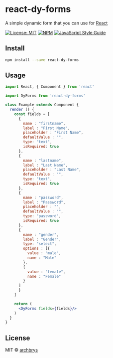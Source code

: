 # react-dy-forms

A simple dynamic form that you can use for [React](https://reactjs.org/)

> 

[![License: MIT](https://img.shields.io/badge/License-MIT-yellow.svg)](https://opensource.org/licenses/MIT)
[![NPM](https://img.shields.io/npm/v/react-dy-forms.svg)](https://www.npmjs.com/package/react-dy-forms) [![JavaScript Style Guide](https://img.shields.io/badge/code_style-standard-brightgreen.svg)](https://standardjs.com)

## Install

```bash
npm install --save react-dy-forms
```

## Usage

```jsx
import React, { Component } from 'react'

import DyForms from 'react-dy-forms'

class Example extends Component {
  render () {
    const fields = [
      {
        name : "firstname",
        label : "First Name",
        placeholder : "First Name",
        defaultValue : "",
        type: "text",
        isRequired: true
      },
      {
        name : "lastname",
        label : "Last Name",
        placeholder : "Last Name",
        defaultValue : "",
        type: "text",
        isRequired: true
      },
      {
        name : "password",
        label : "Password",
        placeholder : "",
        defaultValue : "",
        type: "password",
        isRequired: true
      },
      {
        name : "gender",
        label : "Gender",
        type: "select",
        options : [{
          value : "male",
          name : "Male"
        },
        {
          value : "female",
          name : "Female"
        }
      ]
      }
    ]

    return (
      <DyForms fields={fields}/>
    )
  }
}
```

## License

MIT © [archbrys](https://github.com/archbrys)
